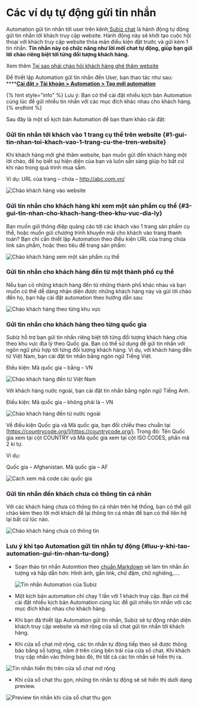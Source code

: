 # Các ví dụ tự động gửi tin nhắn

Automation gửi tin nhắn tới user trên kênh[ Subiz chat](https://subiz.com/vi/live-chat.html) là hành động tự động gửi tin nhắn tới khách truy cập website. Hành động này sẽ khởi tạo cuộc hội thoại với khách truy cập website thỏa mãn điều kiện đặt trước và gửi kèm 1 tin nhắn. **Tin nhắn này có chức năng như lời mời chat tự động, giúp bạn gửi lời chào riêng biệt tới từng đối tượng khách hàng.**

Xem thêm [Tại sao phải chào hỏi khách hàng ghé thăm website](https://subiz.com/blog/tai-sao-phai-chao-hoi-khach-hang-ghe-tham-website.html)​

Để thiết lập Automation gửi tin nhắn đến User,  bạn thao tác như sau: ****[**Cài đặt &gt;  Tài khoản &gt;  Automation &gt; Tạo mới automation**](https://app.subiz.com/settings/automation-add)

{% hint style="info" %}
Lưu ý: Bạn có thể cài đặt nhiều kịch bản Automation cùng lúc để gửi nhiều tin nhắn với các mục đích khác nhau cho khách hàng.
{% endhint %}

Sau đây là một số kịch bản Automation để bạn tham khảo cài đặt:

### Gửi tin nhắn tới khách vào 1 trang cụ thể trên website {#1-gui-tin-nhan-toi-khach-vao-1-trang-cu-the-tren-website}

Khi khách hàng mới ghé thăm website, bạn muốn gửi đến khách hàng một lời chào, để họ biết sự hiện diện của bạn và luôn sẵn sàng giúp họ bất cứ khi nào trong quá trình mua sắm.

Ví dụ: URL của trang – chứa – http://abc.com.vn/

![Ch&#xE0;o kh&#xE1;ch h&#xE0;ng v&#xE0;o website](../../.gitbook/assets/image-3.png)

### Gửi tin nhắn cho khách hàng khi xem một sản phẩm cụ thể {#3-gui-tin-nhan-cho-khach-hang-theo-khu-vuc-dia-ly}

Bạn muốn gửi thông điệp quảng cáo tới các khách vào 1 trang sản phẩm cụ thể, hoặc muốn gửi chương trình khuyến mãi cho khách vào trang thanh toán? Bạn chỉ cần thiết lập Automation theo điều kiện URL của trang chứa link sản phẩm, hoặc theo tiêu đề trang sản phẩm:

![Ch&#xE0;o kh&#xE1;ch h&#xE0;ng xem m&#x1ED9;t s&#x1EA3;n ph&#x1EA9;m c&#x1EE5; th&#x1EC3;](../../.gitbook/assets/chao-khach-hang-xem-mot-san-pham-cu-the.png)

### Gửi tin nhắn cho khách hàng đến từ một thành phố cụ thể

Nếu bạn có những khách hàng đến từ những thành phố khác nhau và bạn muốn có thể dễ dàng nhận diện được những khách hàng này và gửi lời chào đến họ, bạn hãy cài đặt automation theo hướng dẫn sau:

![Ch&#xE0;o kh&#xE1;ch h&#xE0;ng theo t&#x1EEB;ng khu v&#x1EF1;c](../../.gitbook/assets/chao-khach-hang-den-tu-ha-noi.png)

### Gửi tin nhắn cho khách hàng theo từng quốc gia

Subiz hỗ trợ bạn gửi tin nhắn riêng biệt tới từng đối tượng khách hàng chia theo khu vực địa lý theo Quốc gia. Bạn có thể sử dụng để gửi tin nhắn với ngôn ngữ phù hợp tới từng đối tượng khách hàng. Ví dụ, với khách hàng đến từ Việt Nam, bạn cài đặt tin nhắn bằng ngôn ngữ Tiếng Việt.

Điều kiện: Mã quốc gia – bằng – VN

![Ch&#xE0;o kh&#xE1;ch h&#xE0;ng &#x111;&#x1EBF;n t&#x1EEB; Vi&#x1EC7;t Nam](../../.gitbook/assets/chao-khach-hang-den-tu-viet-nam%20%281%29.png)

Với khách hàng nước ngoài, bạn cài đặt tin nhắn bằng ngôn ngữ Tiếng Anh.

Điều kiện: Mã quốc gia – không phải là – VN

![Ch&#xE0;o kh&#xE1;ch h&#xE0;ng &#x111;&#x1EBF;n t&#x1EEB; n&#x1B0;&#x1EDB;c ngo&#xE0;i](../../.gitbook/assets/chao-khach-hang-theo-quoc-gia.png)

Về điều kiện Quốc gia và Mã quốc gia, bạn đối chiếu theo chuẩn tại [https://countrycode.org/](https://countrycode.org/). Trong đó: Tên Quốc gia xem tại cột COUNTRY và Mã quốc gia xem tại cột ISO CODES, phần mã 2 kí tự.

Ví dụ:

Quốc gia – Afghanistan. Mã quốc gia – AF

![C&#xE1;ch xem m&#xE3; code c&#xE1;c qu&#x1ED1;c gia](../../.gitbook/assets/countrycode.png)

### Gửi tin nhắn đến khách chưa có thông tin cá nhân

Với các khách hàng chưa có thông tin cá nhân trên hệ thống, bạn có thể gửi chào kèm theo lời mời khách để lại thông tin cá nhân để bạn có thể liên hệ lại bất cứ lúc nào.

![Ch&#xE0;o kh&#xE1;ch h&#xE0;ng ch&#x1B0;a c&#xF3; th&#xF4;ng tin](../../.gitbook/assets/chao-khach-hang-chua-co-thong-tin.png)

### Lưu ý khi tạo Automation gửi tin nhắn tự động {#luu-y-khi-tao-automation-gui-tin-nhan-tu-dong}

* Soạn thảo tin nhắn Automtion theo [chuẩn Markdown](https://vi.wikipedia.org/wiki/Markdown) sẽ làm tin nhắn ấn tượng và hấp dẫn hơn: Hình ảnh, gắn link, chữ đậm, chữ nghiêng,....  


  ![Tin nh&#x1EAF;n Automation c&#x1EE7;a Subiz](https://lh6.googleusercontent.com/ydjwVcQoMbvN83uoK_6FvWB6N0JaBDylvpSHJ79CHYkJEVxxx07UBIOtS8Zv6m4-vwoQYRXYhnq2fi4SWVHT23VQiqvpQhAjblXTZuQlEM5ISQRC81Nazn-vpvY1xzEXLciy73DMumU)

* Một kịch bản automation chỉ chạy 1 lần với 1 khách truy cập. Bạn có thể cài đặt nhiều kịch bản Automation cùng lúc để gửi nhiều tin nhắn với các mục đích khác nhau cho khách hàng.
* Khi bạn đã thiết lập Automation gửi tin nhắn, Subiz sẽ tự động nhận diện khách truy cập website và mở rộng cửa sổ chat gửi tin nhắn tới khách hàng.
* Khi cửa sổ chat mở rộng, các tin nhắn tự động tiếp theo sẽ được thông báo bằng số lượng, nằm ở trên cùng bên trái của cửa số chat. Khi khách truy cập nhấn vào thông báo đó, thì tất cả các tin nhắn sẽ hiển thị ra.

![Tin nh&#x1EAF;n hi&#x1EC3;n th&#x1ECB; tr&#xEA;n c&#x1EED;a s&#x1ED5; chat m&#x1EDF; r&#x1ED9;ng](../../.gitbook/assets/cua-so-ko-bi-an.png)

* Khi cửa sổ chat thu gọn, những tin nhắn tự động sẽ sẽ hiển thị dưới dạng preview.

![Preview tin nh&#x1EAF;n khi c&#x1EED;a s&#x1ED5; chat thu g&#x1ECD;n](../../.gitbook/assets/loi-chao-automation-300x250.jpg)



